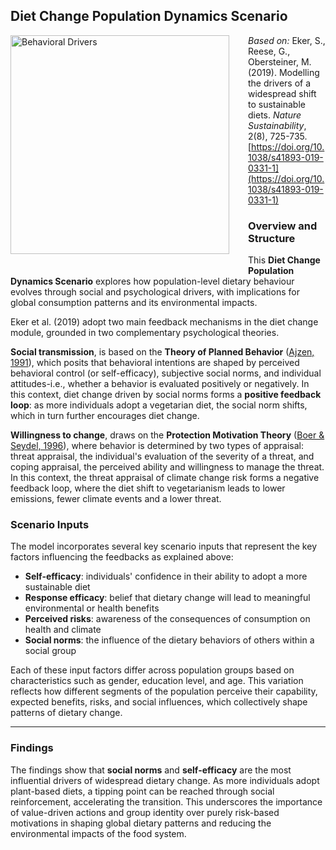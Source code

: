 ## Diet Change Population Dynamics Scenario
<img src="https://media.springernature.com/m685/springer-static/image/art%3A10.1038%2Fs41893-019-0331-1/MediaObjects/41893_2019_331_Fig1_HTML.png" alt="Behavioral Drivers" style="float: left; margin: 0 30px 20px 0; width: 350px;">

*Based on:* Eker, S., Reese, G., Obersteiner, M. (2019). Modelling the drivers of a widespread shift to sustainable diets. *Nature Sustainability*, 2(8), 725-735. [https://doi.org/10.1038/s41893-019-0331-1](https://doi.org/10.1038/s41893-019-0331-1)

### Overview and Structure
This **Diet Change Population Dynamics Scenario** explores how population-level dietary behaviour evolves through social and psychological drivers, with implications for global consumption patterns and its environmental impacts. 

Eker et al. (2019) adopt two main feedback mechanisms in the diet change module, grounded in two complementary psychological theories. 

**Social transmission**, is based on the **Theory of Planned Behavior** ([Ajzen, 1991](https://doi.org/10.1016/0749-5978(91)90020-T)), which posits that behavioral intentions are shaped by perceived behavioral control (or self-efficacy), subjective social norms, and individual attitudes-i.e., whether a behavior is evaluated positively or negatively. In this context, diet change driven by social norms forms a **positive feedback loop**: as more individuals adopt a vegetarian diet, the social norm shifts, which in turn further encourages diet change.

**Willingness to change**, draws on the **Protection Motivation Theory** ([Boer & Seydel, 1996](https://psycnet.apa.org/record/1996-97268-004)), where behavior is determined by two types of appraisal: threat appraisal, the individual's evaluation of the severity of a threat, and coping appraisal, the perceived ability and willingness to manage the threat. In this context, the threat appraisal of climate change risk forms a negative feedback loop, where the diet shift to vegetarianism leads to lower emissions, fewer climate events and a lower threat.

### Scenario Inputs

The model incorporates several key scenario inputs that represent the key factors influencing the feedbacks as explained above:

- **Self-efficacy**: individuals' confidence in their ability to adopt a more sustainable diet  
- **Response efficacy**: belief that dietary change will lead to meaningful environmental or health benefits  
- **Perceived risks**: awareness of the consequences of consumption on health and climate  
- **Social norms**: the influence of the dietary behaviors of others within a social group  

Each of these input factors differ across population groups based on characteristics such as gender, education level, and age. This variation reflects how different segments of the population perceive their capability, expected benefits, risks, and social influences, which collectively shape patterns of dietary change.


---

### Findings
The findings show that **social norms** and **self-efficacy** are the most influential drivers of widespread dietary change. As more individuals adopt plant-based diets, a tipping point can be reached through social reinforcement, accelerating the transition. This underscores the importance of value-driven actions and group identity over purely risk-based motivations in shaping global dietary patterns and reducing the environmental impacts of the food system.
